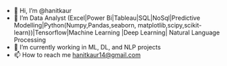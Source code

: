 - 👋 Hi, I’m @hanitkaur
- 👀 I’m Data Analyst (Excel|Power Bi|Tableau|SQL|NoSql|Predictive Modelling|Python(Numpy,Pandas,seaborn, matplotlib,scipy,scikit-learn))|Tensorflow|Machine Learning |Deep Learning| Natural Language Processing
- 🌱 I’m currently working in ML, DL, and NLP  projects
- 📫 How to reach me hanitkaur14@gmail.com

<!---
hanitkaur/hanitkaur is a ✨ special ✨ repository because its `README.md` (this file) appears on your GitHub profile.
You can click the Preview link to take a look at your changes.
--->
